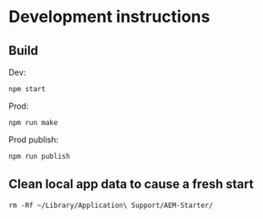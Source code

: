 # Development instructions

## Build

Dev:

    npm start

Prod:

    npm run make

Prod publish:

    npm run publish



## Clean local app data to cause a fresh start

    rm -Rf ~/Library/Application\ Support/AEM-Starter/